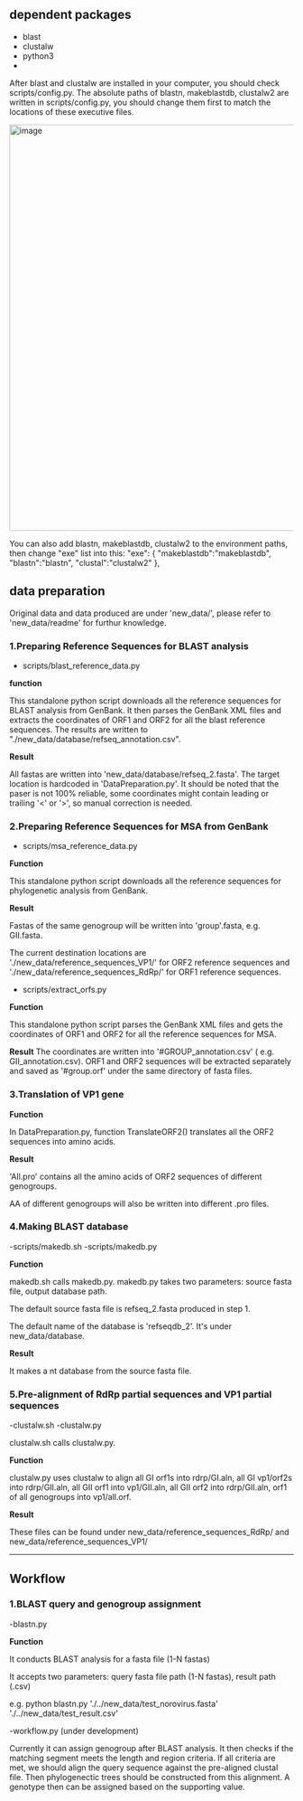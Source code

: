 ## dependent packages
- blast
- clustalw
- python3
- 
After blast and clustalw are installed in your computer, you should check scripts/config.py.
The absolute paths of blastn, makeblastdb, clustalw2 are written in scripts/config.py, you should change them first to match the locations of these executive files.

<img width="719" alt="image" src="https://github.com/zhuzhanji/NorovirusGenotyping/assets/37281560/af895850-6e48-4ba9-9850-ede72536c833">

You can also add blastn, makeblastdb, clustalw2 to the environment paths, then change "exe" list into this:
    "exe":
    {
        "makeblastdb":"makeblastdb",
        "blastn":"blastn",
        "clustal":"clustalw2"
    },



## data preparation

Original data and data produced are under 'new_data/', please refer to 'new_data/readme' for furthur knowledge.

### 1.Preparing Reference Sequences for BLAST analysis

- scripts/blast_reference_data.py

**function**

This standalone python script downloads all the reference sequences for BLAST analysis from GenBank. It then parses the GenBank XML files and extracts the coordinates of ORF1 and ORF2 for all the blast reference sequences. The results are written to "./new_data/database/refseq_annotation.csv". 

**Result**

All fastas are written into 'new_data/database/refseq_2.fasta'. The target location is hardcoded in 'DataPreparation.py'.
It should be noted that the paser is not 100% reliable, some coordinates might contain leading or trailing '<' or '>', so manual correction is needed.
 

### 2.Preparing Reference Sequences for MSA from GenBank

- scripts/msa_reference_data.py

**Function**

This standalone python script downloads all the reference sequences for phylogenetic analysis from GenBank. 

**Result**

Fastas of the same genogroup will be written into 'group'.fasta, e.g. GII.fasta. 

The current destination locations are './new_data/reference_sequences_VP1/' for ORF2 reference sequences and './new_data/reference_sequences_RdRp/' for ORF1 reference sequences.

- scripts/extract_orfs.py

**Function**

This standalone python script parses the GenBank XML files and gets the coordinates of ORF1 and ORF2 for all the reference sequences for MSA. 

**Result**
The coordinates are written into '#GROUP_annotation.csv' ( e.g. GII_annotation.csv). 
ORF1 and ORF2 sequences will be extracted separately and saved as '#group.orf' under the same directory of fasta files.


### 3.Translation of VP1 gene

**Function**

In DataPreparation.py, function TranslateORF2() translates all the ORF2 sequences into amino acids. 

**Result**

'All.pro' contains all the amino acids of ORF2 sequences of different genogroups. 

AA of different genogroups will also be written into different .pro files.

### 4.Making BLAST database
-scripts/makedb.sh
-scripts/makedb.py

**Function**

makedb.sh calls makedb.py. makedb.py takes two parameters: source fasta file, output database path.  

The default source fasta file is refseq_2.fasta produced in step 1. 

The default name of the database is 'refseqdb_2'. It's under new_data/database.

**Result**

It makes a nt database from the source fasta file.

### 5.Pre-alignment of RdRp partial sequences and VP1 partial sequences

-clustalw.sh
-clustalw.py

clustalw.sh calls clustalw.py. 

**Function**

clustalw.py uses clustalw to align all GI orf1s into rdrp/GI.aln, all GI vp1/orf2s into rdrp/GII.aln, all GII orf1 into vp1/GII.aln, all GII orf2 into rdrp/GII.aln, orf1 of all genogroups into vp1/all.orf.

**Result**

These files can be found under new_data/reference_sequences_RdRp/ and new_data/reference_sequences_VP1/

-------------
## Workflow

### 1.BLAST query and genogroup assignment

-blastn.py

**Function**

It conducts BLAST analysis for a fasta file (1-N fastas)

It accepts two parameters: query fasta file path (1-N fastas), result path (.csv)

e.g. python blastn.py './../new_data/test_norovirus.fasta' './../new_data/test_result.csv'

-workflow.py (under development)

Currently it can assign genogroup after BLAST analysis. It then checks if the matching segment meets the length and region criteria. If all criteria are met, we should align the query sequence against the pre-aligned clustal file. Then phylogenectic trees should be constructed from this alignment. A genotype then can be assigned based on the supporting value.
